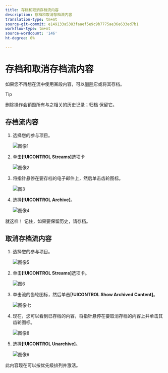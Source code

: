 ```yaml
---
title: 存档和取消存档流内容
description: 存档和取消存档流内容
translation-type: tm+mt
source-git-commit: e149133a5383faaef5e9c9b7775ae36e633ed7b1
workflow-type: tm+mt
source-wordcount: '146'
ht-degree: 0%

---
```



# 存档和取消存档流内容

如果您不再想在流中使用某段内容，可以[删除](/help/sky/remove-stream-content.md)它或将其存档。

>[!TIP]
>
>删除操作会销毁所有与之相关的历史记录；归档
>保留它。

## 存档流内容

1. 选择您的参与项目。

   ![图像1](/help/sky/assets/engagement-programs/archive-and-unarchive-stream-content/archive-and-unarchive-stream-content-1.png)

1. 单击&#x200B;**[!UICONTROL Streams]**&#x200B;选项卡

   ![图像2](/help/sky/assets/engagement-programs/archive-and-unarchive-stream-content/archive-and-unarchive-stream-content-2.png)

1. 将指针悬停在要存档的电子邮件上，然后单击齿轮图标。

   ![图3](/help/sky/assets/engagement-programs/archive-and-unarchive-stream-content/archive-and-unarchive-stream-content-3.png)

1. 选择&#x200B;**[!UICONTROL Archive]**。

   ![图像4](/help/sky/assets/engagement-programs/archive-and-unarchive-stream-content/archive-and-unarchive-stream-content-4.png)

就这样！ 记住，如果要保留历史，请存档。

## 取消存档流内容

1. 选择您的参与项目。

   ![图像5](/help/sky/assets/engagement-programs/archive-and-unarchive-stream-content/archive-and-unarchive-stream-content-5.png)

1. 单击&#x200B;**[!UICONTROL Streams]**&#x200B;选项卡。

   ![图6](/help/sky/assets/engagement-programs/archive-and-unarchive-stream-content/archive-and-unarchive-stream-content-6.png)

1. 单击流的齿轮图标，然后单击&#x200B;**[!UICONTROL Show Archived Content]**。

   ![图像七](/help/sky/assets/engagement-programs/archive-and-unarchive-stream-content/archive-and-unarchive-stream-content-7.png)

1. 现在，您可以看到已存档的内容，将指针悬停在要取消存档的内容上并单击其齿轮图标。

   ![图像8](/help/sky/assets/engagement-programs/archive-and-unarchive-stream-content/archive-and-unarchive-stream-content-8.png)

1. 选择&#x200B;**[!UICONTROL Unarchive]**。

   ![图像9](/help/sky/assets/engagement-programs/archive-and-unarchive-stream-content/archive-and-unarchive-stream-content-9.png)

此内容现在可以按优先级排列并激活。
